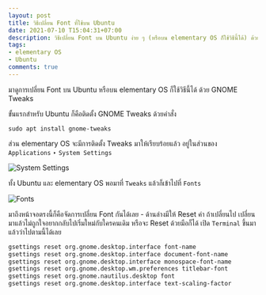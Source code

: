 ```yaml
---
layout: post
title: วิธีเปลี่ยน Font ที่ใช้บน Ubuntu
date: 2021-07-10 T15:04:31+07:00
description: วิธีเปลี่ยน Font บน Ubuntu ง่าย ๆ (หรือบน elementary OS ก็ใช้วิธีนี้ได้) ด้วย GNOME Tweaks
tags:
- elementary OS
- Ubuntu
comments: true
---
```

มาดูการเปลี่ยน Font บน Ubuntu หรือบน elementary OS ก็ใช้วิธีนี้ได้ ด้วย GNOME Tweaks

ขั้นแรกสำหรับ Ubuntu ก็คือติดตั้ง GNOME Tweaks ด้วยคำสั่ง

`sudo apt install gnome-tweaks`

ส่วน elementary OS จะมีการติดตั้ง Tweaks มาให้เรียบร้อยแล้ว อยู่ในส่วนของ `Applications` ‣ `System Settings`

![System Settings](https://res.cloudinary.com/sdees-reallife/image/upload/v1625908768/Screenshot_from_2021-07-10_15.12.12.png)

ทั้ง Ubuntu และ elementary OS พอมาที่ `Tweaks` แล้วก็เข้าไปที่ `Fonts`

![Fonts](https://res.cloudinary.com/sdees-reallife/image/upload/v1625908761/Screenshot_from_2021-07-10_15.12.52.png)

มาถึงหน้าจอตรงนี้ก็คือจัดการเปลี่ยน Font กันได้เลย - ด้านล่างมีให้ Reset ค่า ถ้าเปลี่ยนไป เปลี่ยนมาแล้วไม่ถูกใจอยากกลับไปเริ่มใหม่กับใครคนเดิม หรือจะ Reset ด้วยมือก็ได้ เปิด `Terminal` ขึ้นมาแล้วว่าไปตามนี้ได้เลย

```bash
gsettings reset org.gnome.desktop.interface font-name            
gsettings reset org.gnome.desktop.interface document-font-name
gsettings reset org.gnome.desktop.interface monospace-font-name
gsettings reset org.gnome.desktop.wm.preferences titlebar-font
gsettings reset org.gnome.nautilus.desktop font
gsettings reset org.gnome.desktop.interface text-scaling-factor
```
